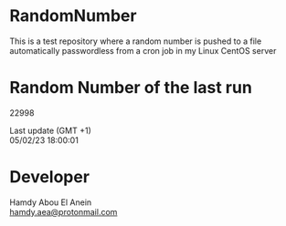 # RandomNumber    
This is a test repository where a random number is pushed to a file automatically passwordless from a cron job in my Linux CentOS server    
# Random Number of the last run   
22998
      
Last update (GMT +1)    
05/02/23 18:00:01
# Developer    
Hamdy Abou El Anein   
hamdy.aea@protonmail.com

